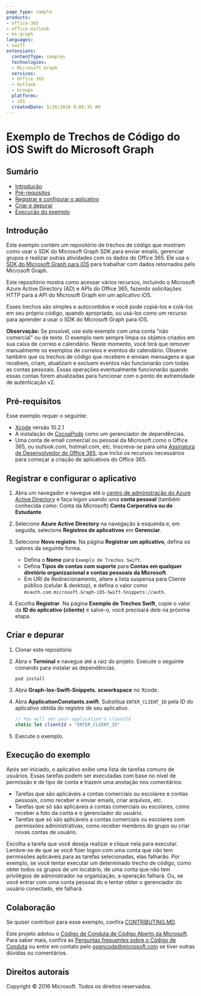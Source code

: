 ```yaml
---
page_type: sample
products:
- office-365
- office-outlook
- ms-graph
languages:
- swift
extensions:
  contentType: samples
  technologies:
  - Microsoft Graph
  services:
  - Office 365
  - Outlook
  - Groups
  platforms:
  - iOS
  createdDate: 5/26/2016 8:08:35 AM
---
```

# Exemplo de Trechos de Código do iOS Swift do Microsoft Graph

## Sumário

- [Introdução](#introduction)
- [Pré-requisitos](#prerequisites)
- [Registrar e configurar o aplicativo](#register-and-configure-the-app)
- [Criar e depurar](#build-and-debug)
- [Execução do exemplo](#running-the-sample)

## Introdução

Este exemplo contém um repositório de trechos de código que mostram como usar o SDK do Microsoft Graph SDK para enviar emails, gerenciar grupos e realizar outras atividades com os dados do Office 365. Ele usa o [SDK do Microsoft Graph para iOS](https://github.com/microsoftgraph/msgraph-sdk-ios) para trabalhar com dados retornados pelo Microsoft Graph.

Este repositório mostra como acessar vários recursos, incluindo o Microsoft Azure Active Directory (AD) e APIs do Office 365, fazendo solicitações HTTP para a API do Microsoft Graph em um aplicativo iOS.

Esses trechos são simples e autocontidos e você pode copiá-los e colá-los em seu próprio código, quando apropriado, ou usá-los como um recurso para aprender a usar o SDK do Microsoft Graph para iOS.

**Observação:** Se possível, use este exemplo com uma conta "não comercial" ou de teste. O exemplo nem sempre limpa os objetos criados em sua caixa de correio e calendário. Neste momento, você terá que remover manualmente os exemplos de correios e eventos do calendário. Observe também que os trechos de código que recebem e enviam mensagens e que recebem, criam, atualizam e excluem eventos não funcionarão com todas as contas pessoais. Essas operações eventualmente funcionarão quando essas contas forem atualizadas para funcionar com o ponto de extremidade de autenticação v2.

## Pré-requisitos

Esse exemplo requer o seguinte:

- [Xcode](https://developer.apple.com/xcode/downloads/) versão 10.2.1
- A instalação de [CocoaPods](https://guides.cocoapods.org/using/using-cocoapods.html) como um gerenciador de dependências.
- Uma conta de email comercial ou pessoal da Microsoft como o Office 365, ou outlook.com, hotmail.com, etc. Inscreva-se para uma [Assinatura de Desenvolvedor do Office 365](https://aka.ms/devprogramsignup), que inclui os recursos necessários para começar a criação de aplicativos do Office 365.

## Registrar e configurar o aplicativo

1. Abra um navegador e navegue até o [centro de administração do Azure Active Directory](https://aad.portal.azure.com) e faça logon usando uma **conta pessoal** (também conhecida como: Conta da Microsoft) **Conta Corporativa ou de Estudante**.

1. Selecione **Azure Active Directory** na navegação à esquerda e, em seguida, selecione **Registros de aplicativos** em **Gerenciar**.

1. Selecione **Novo registro**. Na página **Registrar um aplicativo**, defina os valores da seguinte forma.

    - Defina o **Nome** para `Exemplo de Trechos Swift`.
    - Defina **Tipos de contas com suporte** para **Contas em qualquer diretório organizacional e contas pessoais da Microsoft**.
    - Em URI de Redirecionamento, altere a lista suspensa para Cliente público (celular & desktop), e defina o valor como `msauth.com.microsoft.Graph-iOS-Swift-Snippets://auth`.

1. Escolha **Registrar**. Na página **Exemplo de Trechos Swift**, copie o valor da **ID do aplicativo (cliente)** e salve-o, você precisará dele na próxima etapa.

## Criar e depurar

1. Clonar este repositório

1. Abra o **Terminal** e navegue até a raiz do projeto. Execute o seguinte comando para instalar as dependências.

    ```Shell
    pod install
    ```

1. Abra **Graph-Ios-Swift-Snippets. xcworkspace** no Xcode.

1. Abra **ApplicationConstants.swift**. Substitua `ENTER_CLIENT_ID` pela ID do aplicativo obtida do registro de seu aplicativo.

    ```swift
    // You will set your application's clientId
    static let clientId = "ENTER_CLIENT_ID"
    ```

1. Execute o exemplo.

## Execução do exemplo

Após ser iniciado, o aplicativo exibe uma lista de tarefas comuns de usuários. Essas tarefas podem ser executadas com base no nível de permissão e de tipo de conta e trazem uma anotação nos comentários:

- Tarefas que são aplicáveis a contas comerciais ou escolares e contas pessoais, como receber e enviar emails, criar arquivos, etc.
- Tarefas que só são aplicáveis a contas comerciais ou escolares, como receber a foto da conta e o gerenciador do usuário.
- Tarefas que só são aplicáveis a contas comerciais ou escolares com permissões administrativas, como receber membros do grupo ou criar novas contas de usuário.

Escolha a tarefa que você deseja realizar e clique nela para executar. Lembre-se de que se você fizer logon com uma conta que não tem permissões aplicáveis para as tarefas selecionadas, elas falharão. Por exemplo, se você tentar executar um determinado trecho de código, como obter todos os grupos de um locatário, de uma conta que não tem privilégios de administrador na organização, a operação falhará. Ou, se você entrar com uma conta pessoal do e tentar obter o gerenciador do usuário conectado, ele falhará.

## Colaboração

Se quiser contribuir para esse exemplo, confira [CONTRIBUTING.MD](/CONTRIBUTING.md).

Este projeto adotou o [Código de Conduta de Código Aberto da Microsoft](https://opensource.microsoft.com/codeofconduct/).  Para saber mais, confira as [Perguntas frequentes sobre o Código de Conduta](https://opensource.microsoft.com/codeofconduct/faq/) ou entre em contato pelo [opencode@microsoft.com](mailto:opencode@microsoft.com) se tiver outras dúvidas ou comentários.

## Direitos autorais

Copyright © 2016 Microsoft. Todos os direitos reservados.
